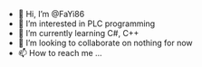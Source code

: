- 👋 Hi, I’m @FaYi86
- 👀 I’m interested in PLC programming
- 🌱 I’m currently learning C#, C++
- 💞️ I’m looking to collaborate on nothing for now
- 📫 How to reach me ...

<!---
FaYi86/FaYi86 is a ✨ special ✨ repository because its `README.md` (this file) appears on your GitHub profile.
You can click the Preview link to take a look at your changes.
--->
